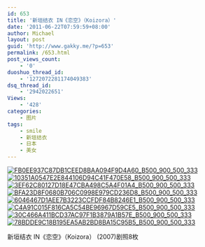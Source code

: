 ```yaml
---
id: 653
title: '新垣结衣 IN《恋空》（Koizora）'
date: '2011-06-22T07:59:59+08:00'
author: Michael
layout: post
guid: 'http://www.gakky.me/?p=653'
permalink: /653.html
post_views_count:
    - '0'
duoshuo_thread_id:
    - '1272072281174049383'
dsq_thread_id:
    - '2942022651'
Views:
    - '428'
categories:
    - 图片
tags:
    - smile
    - 新垣结衣
    - 日本
    - 美女
---
```


[![FB0EE937C87DB1CEED8BAA094F9D4A60_B500_900_500_333](http://www.yui-aragaki.org/wp-content/uploads/img/FB0EE937C87DB1CEED8BAA094F9D4A60_B500_900_500_333.jpeg)](http://www.yui-aragaki.org/wp-content/uploads/img/FB0EE937C87DB1CEED8BAA094F9D4A60_B1280_1280_528_352.jpeg) [![10351A0547E2E844106D94C41F470E58_B500_900_500_333](http://www.yui-aragaki.org/wp-content/uploads/img/10351A0547E2E844106D94C41F470E58_B500_900_500_333.jpeg)](http://www.yui-aragaki.org/wp-content/uploads/img/10351A0547E2E844106D94C41F470E58_B1280_1280_528_352.jpeg) [![3EF62C80127D18E47CBA498C5A4F01A4_B500_900_500_333](http://www.yui-aragaki.org/wp-content/uploads/img/3EF62C80127D18E47CBA498C5A4F01A4_B500_900_500_333.jpeg)](http://www.yui-aragaki.org/wp-content/uploads/img/3EF62C80127D18E47CBA498C5A4F01A4_B1280_1280_528_352.jpeg) [![BFA23D8F0680B706C0998E979CD236D8_B500_900_500_333](http://www.yui-aragaki.org/wp-content/uploads/img/BFA23D8F0680B706C0998E979CD236D8_B500_900_500_333.jpeg)](http://www.yui-aragaki.org/wp-content/uploads/img/BFA23D8F0680B706C0998E979CD236D8_B1280_1280_528_352.jpeg) [![6046467D1AEE7B3223CCFDF84B8246E1_B500_900_500_333](http://www.yui-aragaki.org/wp-content/uploads/img/6046467D1AEE7B3223CCFDF84B8246E1_B500_900_500_333.jpeg)](http://www.yui-aragaki.org/wp-content/uploads/img/6046467D1AEE7B3223CCFDF84B8246E1_B1280_1280_528_352.jpeg) [![C4A91C015F816CA5C54BE96967D59CE5_B500_900_500_333](http://www.yui-aragaki.org/wp-content/uploads/img/C4A91C015F816CA5C54BE96967D59CE5_B500_900_500_333.jpeg)](http://www.yui-aragaki.org/wp-content/uploads/img/C4A91C015F816CA5C54BE96967D59CE5_B1280_1280_528_352.jpeg) [![30C466A411BCD37AC97F1B3879A1B57E_B500_900_500_333](http://www.yui-aragaki.org/wp-content/uploads/img/30C466A411BCD37AC97F1B3879A1B57E_B500_900_500_333.jpeg)](http://www.yui-aragaki.org/wp-content/uploads/img/30C466A411BCD37AC97F1B3879A1B57E_B1280_1280_528_352.jpeg) [![78BDDE9C18B195EA5AB2BD8BA15C95B5_B500_900_500_333](http://www.yui-aragaki.org/wp-content/uploads/img/78BDDE9C18B195EA5AB2BD8BA15C95B5_B500_900_500_333.jpeg)](http://www.yui-aragaki.org/wp-content/uploads/img/78BDDE9C18B195EA5AB2BD8BA15C95B5_B1280_1280_528_352.jpeg)

新垣结衣 IN《恋空》（Koizora） (2007)剧照8枚